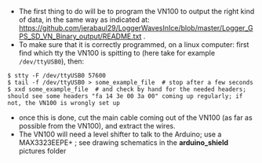 - The first thing to do will be to program the VN100 to output the right kind of data, in the same way as indicated at: https://github.com/jerabaul29/LoggerWavesInIce/blob/master/Logger_GPS_SD_VN_Binary_output/README.txt .
- To make sure that it is correctly programmed, on a linux computer: first find which tty the VN100 is spitting to (here take for example ```/dev/ttyUSB0```), then:

```
$ stty -F /dev/ttyUSB0 57600
$ tail -f /dev/ttyUSB0 > some_example_file  # stop after a few seconds
$ xxd some_example_file  # and check by hand for the needed headers; should see some headers "fa 14 3e 00 3a 00" coming up regularly; if not, the VN100 is wrongly set up
```

- once this is done, cut the main cable coming out of the VN100 (as far as possible from the VN100), and extract the wires.
- The VN100 will need a level shifter to talk to the Arduino; use a MAX3323EEPE+ ; see drawing schematics in the **arduino\_shield** pictures folder
